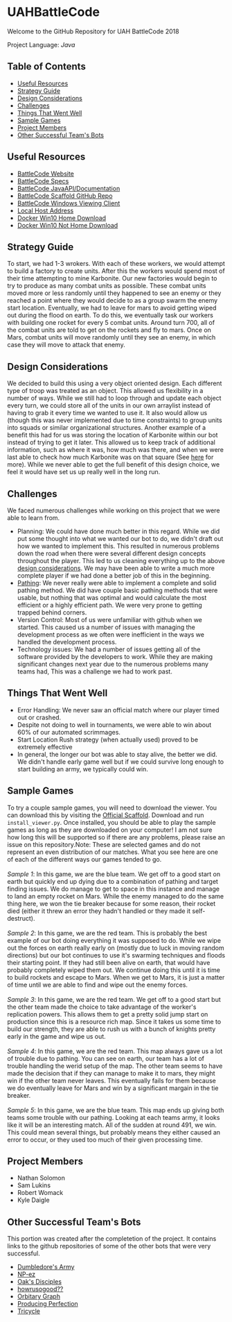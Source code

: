# UAHBattleCode
Welcome to the GitHub Repository for UAH BattleCode 2018

Project Language: *Java*

## Table of Contents
 - [Useful Resources](#resources)
 - [Strategy Guide](#strategy)
 - [Design Considerations](#design)
 - [Challenges](#challenges)
 - [Things That Went Well](#good)
 - [Sample Games](#samples)
 - [Project Members](#members)
 - [Other Successful Team's Bots](#otherbots)


## <a name="resources"/>Useful Resources
 - [BattleCode Website](https://battlecode.org/)
 - [BattleCode Specs](https://s3.amazonaws.com/battlecode-2018/specs/battlecode-specs-2018.html)
 - [BattleCode JavaAPI/Documentation](https://s3.amazonaws.com/battlecode-2018/api/java/index.html)
 - [BattleCode Scaffold GitHub Repo](https://github.com/battlecode/bc18-scaffold)
 - [BattleCode Windows Viewing Client](https://s3.amazonaws.com/battlecode-2018/viewer/WindowsRelease.zip)
 - [Local Host Address](http://192.168.99.100:6147/run.html)
 - [Docker Win10 Home Download](https://docs.docker.com/toolbox/toolbox_install_windows/)
 - [Docker Win10 Not Home Download](https://www.docker.com/docker-windows)


## <a name="strategy"/>Strategy Guide
To start, we had 1-3 wrokers. With each of these workers, we would attempt to build a factory to create units. After this the workers would spend most of their time attempting to mine Karbonite. Our new factories would begin to try to produce as many combat units as possible. These combat units moved more or less randomly until they happened to see an enemy or they reached a point where they would decide to as a group swarm the enemy start location. Eventually, we had to leave for mars to avoid getting wiped out during the flood on earth. To do this, we eventually task our workers with building one rocket for every 5 combat units. Around turn 700, all of the combat units are told to get on the rockets and fly to mars. Once on Mars, combat units will move randomly until they see an enemy, in which case they will move to attack that enemy.

## <a name="design"/>Design Considerations
We decided to build this using a very object oriented design. Each different type of troop was treated as an object. This allowed us flexibility in a number of ways. While we still had to loop through and update each object every turn, we could store all of the units in our own arraylist instead of having to grab it every time we wanted to use it. It also would allow us (though this was never implemented due to time constraints) to group units into squads or similar organizational structures. Another example of a benefit this had for us was storing the location of Karbonite within our bot instead of trying to get it later. This allowed us to keep track of additional information, such as where it was, how much was there, and when we were last able to check how much Karbonite was on that square (See [here](https://github.com/UAH-CS-Club/UAHBattleCode2018/blob/master/UAHBotV2.0.0/KarboniteLocation.java) for more). While we never able to get the full benefit of this design choice, we feel it would have set us up really well in the long run.

## <a name="challenges"/>Challenges
We faced numerous challenges while working on this project that we were able to learn from.
 - Planning: We could have done much better in this regard. While we did put some thought into what we wanted our bot to do, we didn't draft out how we wanted to implement this. This resulted in numerous problems down the road when there were several different design concepts throughout the player. This led to us cleaning everything up to the above [design considerations](#design). We may have been able to write a much more complete player if we had done a better job of this in the beginning.
 - [Pathing](https://github.com/UAH-CS-Club/UAHBattleCode2018/blob/master/UAHBotV2.0.0/Path.java): We never really were able to implement a complete and solid pathing method. We did have couple basic pathing methods that were usable, but nothing that was optimal and would calculate the most efficient or a highly efficient path. We were very prone to getting trapped behind corners.
 - Version Control: Most of us were unfamiliar with github when we started. This caused us a number of issues with managing the development process as we often were inefficient in the ways we handled the development process.
 - Technology issues: We had a number of issues getting all of the software provided by the developers to work. While they are making significant changes next year due to the numerous problems many teams had, This was a challenge we had to work past.
 
## <a name="good"/>Things That Went Well
  - Error Handling: We never saw an official match where our player timed out or crashed.
  - Despite not doing to well in tournaments, we were able to win about 60% of our automated scrimmages.
  - Start Location Rush strategy (when actually used) proved to be extremely effective
  - In general, the longer our bot was able to stay alive, the better we did. We didn't handle early game well but if we could survive long enough to start building an army, we typically could win.

## <a name="samples"/>Sample Games
To try a couple sample games, you will need to download the viewer. You can download this by visiting the [Official Scaffold](https://github.com/battlecode/bc18-scaffold). Download and run `install_viewer.py`. Once installed, you should be able to play the sample games as long as they are downloaded on your computer! I am not sure how long this will be supported so if there are any problems, please raise an issue on this repository.Note: These are selected games and do not represent an even distribution of our matches. What you see here are one of each of the different ways our games tended to go.<br>
<br>
*Sample 1*: In this game, we are the blue team. We get off to a good start on earth but quickly end up dying due to a combination of pathing and target finding issues. We do manage to get to space in this instance and manage to land an empty rocket on Mars. While the enemy managed to do the same thing here, we won the tie breaker because for some reason, their rocket died (either it threw an error they hadn't handled or they made it self-destruct).<br>
<br>
*Sample 2*: In this game, we are the red team. This is probably the best example of our bot doing everything it was supposed to do. While we wipe out the forces on earth really early on (mostly due to luck in moving random directions) but our bot continues to use it's swarming techniques and floods their starting point. If they had still been alive on earth, that would have probably completely wiped them out. We continue doing this until it is time to build rockets and escape to Mars. When we get to Mars, it is just a matter of time until we are able to find and wipe out the enemy forces.<br>
<br>
*Sample 3*: In this game, we are the red team. We get off to a good start but the other team made the choice to take advantage of the worker's replication powers. This allows them to get a pretty solid jump start on production since this is a resource rich map. Since it takes us some time to build our strength, they are able to rush us with a bunch of knights pretty early in the game and wipe us out.<br>
<br>
*Sample 4*: In this game, we are the red team. This map always gave us a lot of trouble due to pathing. You can see on earth, our team has a lot of trouble handling the werid setup of the map. The other team seems to have made the decision that if they can manage to make it to mars, they might win if the other team never leaves. This eventually fails for them because we do eventually leave for Mars and win by a significant margain in the tie breaker.<br>
<br>
*Sample 5*: In this game, we are the blue team. This map ends up giving both teams some trouble with our pathing. Looking at each teams army, it looks like it will be an interesting match. All of the sudden at round 491, we win. This could mean several things, but probably means they either caused an error to occur, or they used too much of their given processing time.<br>

## <a name="members"/>Project Members
 - Nathan Solomon
 - Sam Lukins
 - Robert Womack
 - Kyle Daigle
 
## <a name="otherbots"/>Other Successful Team's Bots
This portion was created after the completetion of the project. It contains links to the github repositories of some of the other bots that were very successful.
 - [Dumbledore's Army](https://github.com/hansonyu123/Battlecode-2018)
 - [NP-ez](https://github.com/ChiCubed/bc18-bot)
 - [Oak's Disciples](https://github.com/Diana0604/battlecode18/tree/development)
 - [howrusogood??](https://github.com/WhaleVomit/Programming-Competitions/tree/master/Battlecode2018)
 - [Orbitary Graph](https://github.com/HalfVoxel/battlecode2018)
 - [Producing Perfection](https://github.com/VoidMercy/battlecode-2018)
 - [Tricycle](https://github.com/kmbrgandhi/tricycle_bot)
